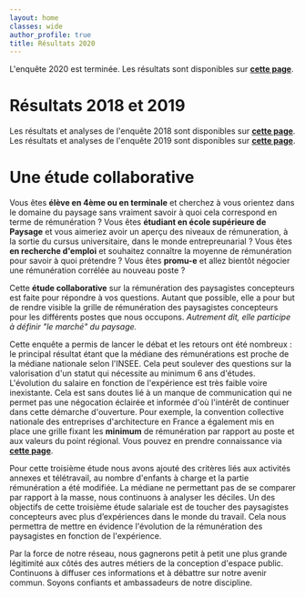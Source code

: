 ```yaml
---
layout: home
classes: wide
author_profile: true
title: Résultats 2020
---
```


L'enquête 2020 est terminée. Les résultats sont disponibles sur **[cette page](https://pocman.github.io/etude-salariale-paysagiste-concepteur/etude-salariale-2020/)**.

# Résultats 2018 et 2019
Les résultats et analyses de l'enquête 2018 sont disponibles sur **[cette page](https://pocman.github.io/etude-salariale-paysagiste-concepteur/etude-salariale-2018/)**.
Les résultats et analyses de l'enquête 2019 sont disponibles sur **[cette page](https://pocman.github.io/etude-salariale-paysagiste-concepteur/etude-salariale-2019/)**.

# Une étude collaborative
Vous êtes **élève en 4ème ou en terminale** et cherchez à vous orientez dans le domaine du paysage sans vraiment savoir à quoi cela correspond en terme de rémunération ? Vous êtes **étudiant en école supérieure de Paysage** et vous aimeriez avoir un aperçu des niveaux de rémuneration, à la sortie du cursus universitaire, dans le monde entrepreunarial ? Vous êtes **en recherche d'emploi** et souhaitez connaître la moyenne de rémunération pour savoir à quoi prétendre ? Vous êtes **promu-e** et allez bientôt négocier une rémunération corrélée au nouveau poste ? 

Cette **étude collaborative** sur la rémunération des paysagistes concepteurs est faite pour répondre à vos questions. Autant que possible, elle a pour but de rendre visible la grille de rémunération des paysagistes concepteurs pour les différents postes que nous occupons. _Autrement dit, elle participe à définir "le marché" du paysage._

Cette enquête a permis de lancer le débat et les retours ont été nombreux : le principal résultat étant que la médiane des rémunérations est proche de la médiane nationale selon l'INSEE. Cela peut soulever des questions sur la valorisation d'un statut qui nécessite au minimum 6 ans d'études. L'évolution du salaire en fonction de l'expérience est très faible voire inexistante. Cela est sans doutes lié à un manque de communication qui ne permet pas une négocation éclairée et informée d'où l'intérêt de continuer dans cette démarche d'ouverture. Pour exemple, la convention collective nationale des entreprises d'architecture en France a également mis en place une grille fixant les **minimum** de rémunération par rapport au poste et aux valeurs du point régional. Vous pouvez en prendre connaissance via **[cette page](http://www.branche-architecture.fr/accords-collectifs/convention-collective-nationale)**.

Pour cette troisième étude nous avons ajouté des critères liés aux activités annexes et télétravail, au nombre d'enfants à charge et la partie rémunération a été modifiée.
La médiane ne permettant pas de se comparer par rapport à la masse, nous continuons à analyser les déciles. Un des objectifs de cette troisième étude salariale est de toucher des paysagistes concepteurs avec plus d’expériences dans le monde du travail. Cela nous permettra de mettre en évidence l'évolution de la rémunération des paysagistes en fonction de l'expérience.

Par la force de notre réseau, nous gagnerons petit à petit une plus grande légitimité aux côtés des autres métiers de la conception d'espace public. Continuons à diffuser ces informations et à débattre sur notre avenir commun. Soyons confiants et ambassadeurs de notre discipline.
